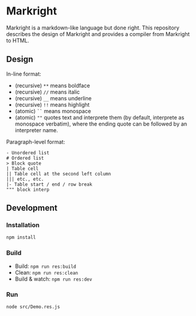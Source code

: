 # Markright

Markright is a markdown-like language but done right. This repository describes the design of Markright and provides a compiler from Markright to HTML.

## Design

In-line format:

- (recursive) `**` means boldface
- (recursive) `//` means italic
- (recursive) `__` means underline
- (recursive) `!!` means highlight
- (atomic) ``` `` ``` means monospace
- (atomic) `""` quotes text and interprete them (by default, interprete as monospace verbatim), where the ending quote can be followed by an interpreter name.

Paragraph-level format:

```
- Unordered list
# Ordered list
> Block quote
| Table cell
|| Table cell at the second left column
||| etc., etc.
|- Table start / end / row break
""" block interp
```


## Development

### Installation

```sh
npm install
```

### Build

- Build: `npm run res:build`
- Clean: `npm run res:clean`
- Build & watch: `npm run res:dev`

### Run

```sh
node src/Demo.res.js
```

